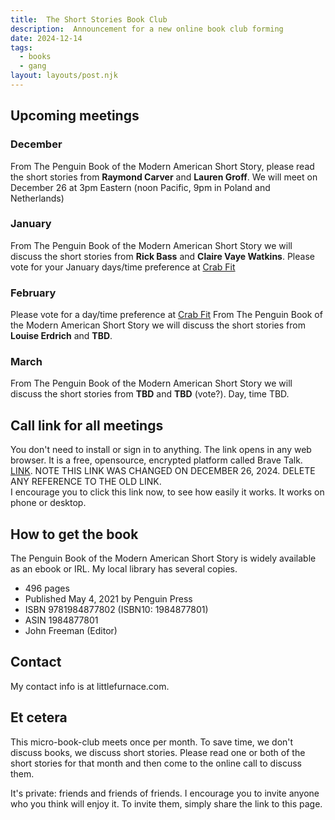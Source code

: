 ```yaml
---
title:  The Short Stories Book Club   
description:  Announcement for a new online book club forming  
date: 2024-12-14
tags:
  - books
  - gang 
layout: layouts/post.njk
---
```


## Upcoming meetings
### December
From The Penguin Book of the Modern American Short Story, please read the short stories from __Raymond Carver__ and __Lauren Groff__. 
We will meet on December 26 at 3pm Eastern (noon Pacific, 9pm in Poland and Netherlands)

### January 
From The Penguin Book of the Modern American Short Story we will discuss the short stories from __Rick Bass__  and __Claire Vaye Watkins__.
Please vote for your January days/time preference at [Crab Fit](https://crab.fit/january2025-penguinshortstories-790710)

### February 
Please vote for a day/time preference at [Crab Fit](https://crab.fit/february2025penguinshortstories-625301)
From The Penguin Book of the Modern American Short Story we will discuss the short stories from __Louise Erdrich__ and __TBD__.

### March 
From The Penguin Book of the Modern American Short Story we will discuss the short stories from __TBD__  and __TBD__ (vote?).
Day, time TBD.

## Call link for all meetings  
You don't need to install or sign in to anything. The link opens in any web browser. It is a free, opensource, encrypted platform called Brave Talk. 
[LINK](https://pikl.us/nufgyh64 ). 
NOTE THIS LINK WAS CHANGED ON DECEMBER 26, 2024. DELETE ANY REFERENCE TO THE OLD LINK.  
I encourage you to click this link now, to see how easily it works.  It works on phone or desktop.

## How to get the book
The Penguin Book of the Modern American Short Story is widely available as an ebook or IRL. My local library has several copies.

* 496 pages
* Published May 4, 2021 by Penguin Press
* ISBN	9781984877802 (ISBN10: 1984877801)
* ASIN	1984877801
* John Freeman (Editor)

## Contact
My contact info is at littlefurnace.com. 

## Et cetera
  
This micro-book-club meets once per month. To save time, we don't discuss books, we discuss short stories. Please read one or both of the short stories for that month and then come to the online call to discuss them.  
  
It's private: friends and friends of friends. I encourage you to invite anyone who you think will enjoy it. To invite them, simply share the link to this page.  
